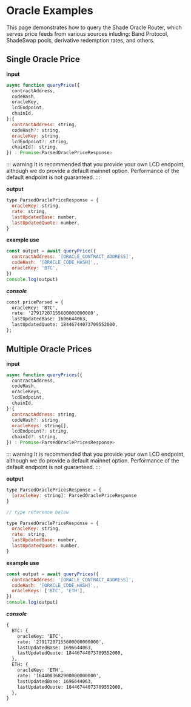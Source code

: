 # Oracle Examples

This page demonstrates how to query the Shade Oracle Router, which serves price feeds from various sources inluding: Band Protocol, ShadeSwap pools, derivative redemption rates, and others.
## Single Oracle Price

**input**

```js
async function queryPrice({
  contractAddress,
  codeHash,
  oracleKey,
  lcdEndpoint,
  chainId,
}:{
  contractAddress: string,
  codeHash?: string,
  oracleKey: string,
  lcdEndpoint?: string,
  chainId?: string,
}) : Promise<ParsedOraclePriceResponse> 
```
::: warning
It is recommended that you provide your own LCD endpoint, although we do provide a default mainnet option. Performance of the default endpoint is not guaranteed.
:::

**output**

```js
type ParsedOraclePriceResponse = {
  oracleKey: string,
  rate: string,
  lastUpdatedBase: number,
  lastUpdatedQuote: number,
}


```

**example use**

```js
const output = await queryPrice({
  contractAddress: '[ORACLE_CONTRACT_ADDRESS]',
  codeHash: '[ORACLE_CODE_HASH]',,
  oracleKey: 'BTC',
})
console.log(output) 
```
***console***
```md
const priceParsed = {
  oracleKey: 'BTC',
  rate: '27917207155600000000000',
  lastUpdatedBase: 1696644063,
  lastUpdatedQuote: 18446744073709552000,
};
```

## Multiple Oracle Prices

**input**

```js
async function queryPrices({
  contractAddress,
  codeHash,
  oracleKeys,
  lcdEndpoint,
  chainId,
}:{
  contractAddress: string,
  codeHash?: string,
  oracleKeys: string[],
  lcdEndpoint?: string,
  chainId?: string,
}) : Promise<ParsedOraclePricesResponse> 
```
::: warning
It is recommended that you provide your own LCD endpoint, although we do provide a default mainnet option. Performance of the default endpoint is not guaranteed.
:::

**output**

```js
type ParsedOraclePricesResponse = {
  [oracleKey: string]: ParsedOraclePriceResponse
}

// type reference below

type ParsedOraclePriceResponse = {
  oracleKey: string,
  rate: string,
  lastUpdatedBase: number,
  lastUpdatedQuote: number,
}


```

**example use**

```js
const output = await queryPrices({
  contractAddress: '[ORACLE_CONTRACT_ADDRESS]',
  codeHash: '[ORACLE_CODE_HASH]',,
  oracleKeys: ['BTC', 'ETH'],
})
console.log(output) 
```
***console***
```md
{
  BTC: {
    oracleKey: 'BTC',
    rate: '27917207155600000000000',
    lastUpdatedBase: 1696644063,
    lastUpdatedQuote: 18446744073709552000,
  },
  ETH: {
    oracleKey: 'ETH',
    rate: '1644083682900000000000',
    lastUpdatedBase: 1696644063,
    lastUpdatedQuote: 18446744073709552000,
  },
}
```
